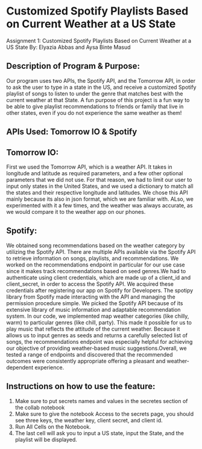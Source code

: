 # Customized Spotify Playlists Based on Current Weather at a US State

Assignment 1: Customized Spotify Playlists Based on Current Weather at a US State
By: Elyazia Abbas and Aysa Binte Masud

## Description of Program & Purpose: 

Our program uses two APIs, the Spotify API, and the Tomorrow API, in order to ask the user to type in a state in the US, and receive a customized Spotify playlist of songs to listen to under the genre that matches best with the current weather at that State. A fun purpose of this project is a fun way to be able to give playlist recommendations to friends or family that live in other states, even if you do not experience the same weather as them! 


## APIs Used: Tomorrow IO & Spotify

## Tomorrow IO:
First we used the Tomorrow API, which is a weather API. It takes in longitude and latitude as required parameters, and a few other optional parameters that we did not use. For that reason, we had to limit our user to input only states in the United States, and we used a dictionary to match all the states and their respective longitude and latitudes. We chose this API mainly because its also in json format, which we are familiar with. ALso, we experimented with it a few times, and the weather was always accurate, as we would compare it to the weather app on our phones. 

## Spotify:
We obtained song recommendations based on the weather category by utilizing the Spotify API. There are multiple APIs available via the Spotify API to retrieve information on songs, playlists, and recommendations. We worked on the recommendations endpoint in particular for our use case since it makes track recommendations based on seed genres.We had to authenticate using client credentials, which are made up of a client_id and client_secret, in order to access the Spotify API. We acquired these credentials after registering our app on Spotify for Developers. The spotipy library from Spotify made interacting with the API and managing the permission procedure simple.
We picked the Spotify API because of its extensive library of music information and adaptable recommendation system. In our code, we implemented map weather categories (like chilly, warm) to particular genres (like chill, party). This made it possible for us to play music that reflects the attitude of the current weather. Because it allows us to input genres as seeds and returns a carefully selected list of songs, the recommendations endpoint was especially helpful for achieving our objective of providing weather-based music suggestions.Overall, we tested a range of endpoints and discovered that the recommended outcomes were consistently appropriate offering a pleasant and weather-dependent experience.



## Instructions on how to use the feature:

1. Make sure to put secrets names and values in the secretes section of the collab notebook 
2. Make sure to give the notebook Access to the secrets page, you should see three keys, the weather key, client secret, and client id.
3. Run All Cells on the Notebook.
4. The last cell will ask you to input a US state, input the State, and the playlist will be displayed.

